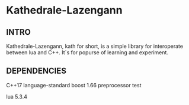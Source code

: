 # Kathedrale-Lazengann

## INTRO
Kathedrale-Lazengann, kath for short, is a simple library for interoperate between lua and C++. It`s for popurse of learning and experiment. 

## DEPENDENCIES
C++17 language-standard
boost 1.66 preprocessor test

lua 5.3.4
